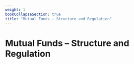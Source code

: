 ```yaml
---
weight: 1
bookCollapseSection: true
title: "Mutual Funds – Structure and Regulation"
---
```


# Mutual Funds – Structure and Regulation

